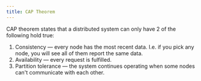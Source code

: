 ```yaml
---
title: CAP Theorem
---
```


CAP theorem states that a distributed system can only have 2 of the following hold true:
1. Consistency — every node has the most recent data. I.e. if you pick any node, you will see all of them report the same data.
2. Availability — every request is fulfilled.
3. Partition tolerance — the system continues operating when some nodes can't communicate with each other.

